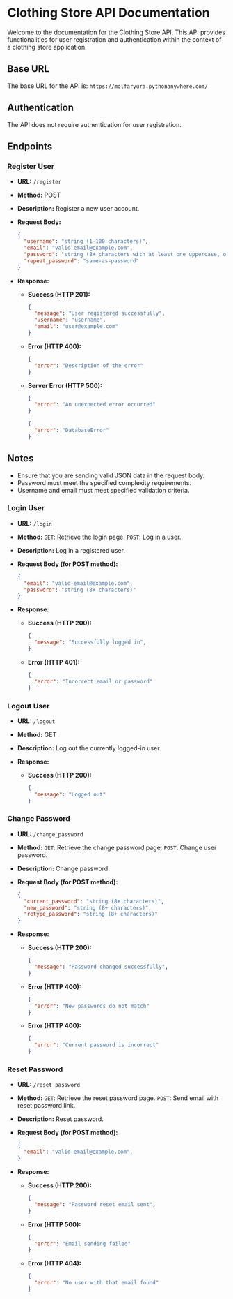 # Clothing Store API Documentation

Welcome to the documentation for the Clothing Store API. This API provides functionalities for user registration and authentication within the context of a clothing store application.

## Base URL

The base URL for the API is: `https://molfaryura.pythonanywhere.com/`

## Authentication

The API does not require authentication for user registration.

## Endpoints

### Register User

- **URL:** `/register`
- **Method:** POST
- **Description:** Register a new user account.
- **Request Body:**
  ```json
  {
    "username": "string (1-100 characters)",
    "email": "valid-email@example.com",
    "password": "string (8+ characters with at least one uppercase, one lowercase, one number, and one special symbol)",
    "repeat_password": "same-as-password"
  }
  ```
- **Response:**

  - **Success (HTTP 201):**
    ```json
    {
      "message": "User registered successfully",
      "username": "username",
      "email": "user@example.com"
    }
    ```
  - **Error (HTTP 400):**
    ```json
    {
      "error": "Description of the error"
    }
    ```
  - **Server Error (HTTP 500):**
    ```json
    {
      "error": "An unexpected error occurred"
    }
    ```
    ```json
    {
      "error": "DatabaseError"
    }
    ```

## Notes

- Ensure that you are sending valid JSON data in the request body.
- Password must meet the specified complexity requirements.
- Username and email must meet specified validation criteria.

### Login User

- **URL:** `/login`
- **Method:** `GET`: Retrieve the login page. `POST`: Log in a user.
- **Description:** Log in a registered user.
- **Request Body (for POST method):**
  ```json
  {
    "email": "valid-email@example.com",
    "password": "string (8+ characters)"
  }
  ```
- **Response:**

  - **Success (HTTP 200):**
    ```json
    {
      "message": "Successfully logged in",
    }
    ```
  - **Error (HTTP 401):**
    ```json
    {
      "error": "Incorrect email or password"
    }
    ```

### Logout User
- **URL:** `/logout`
- **Method:** GET
- **Description:** Log out the currently logged-in user.
- **Response:**

  - **Success (HTTP 200):**
    ```json
    {
      "message": "Logged out"
    }
    ```

### Change Password

- **URL:** `/change_password`
- **Method:** `GET`: Retrieve the change password page. `POST`: Change user password.
- **Description:** Change password.
- **Request Body (for POST method):**
  ```json
  {
    "current_password": "string (8+ characters)",
    "new_password": "string (8+ characters)",
    "retype_password": "string (8+ characters)"
  }
  ```
- **Response:**

  - **Success (HTTP 200):**
    ```json
    {
      "message": "Password changed successfully",
    }
    ```
  - **Error (HTTP 400):**
    ```json
    {
      "error": "New passwords do not match"
    }
    ```
  - **Error (HTTP 400):**
    ```json
    {
      "error": "Current password is incorrect"
    }
    ```

### Reset Password

- **URL:** `/reset_password`
- **Method:** `GET`: Retrieve the reset password page. `POST`: Send email with reset password link.
- **Description:** Reset password.
- **Request Body (for POST method):**
  ```json
  {
    "email": "valid-email@example.com",
  }
  ```
- **Response:**

  - **Success (HTTP 200):**
    ```json
    {
      "message": "Password reset email sent",
    }
    ```
  - **Error (HTTP 500):**
    ```json
    {
      "error": "Email sending failed"
    }
    ```
  - **Error (HTTP 404):**
    ```json
    {
      "error": "No user with that email found"
    }
    ```